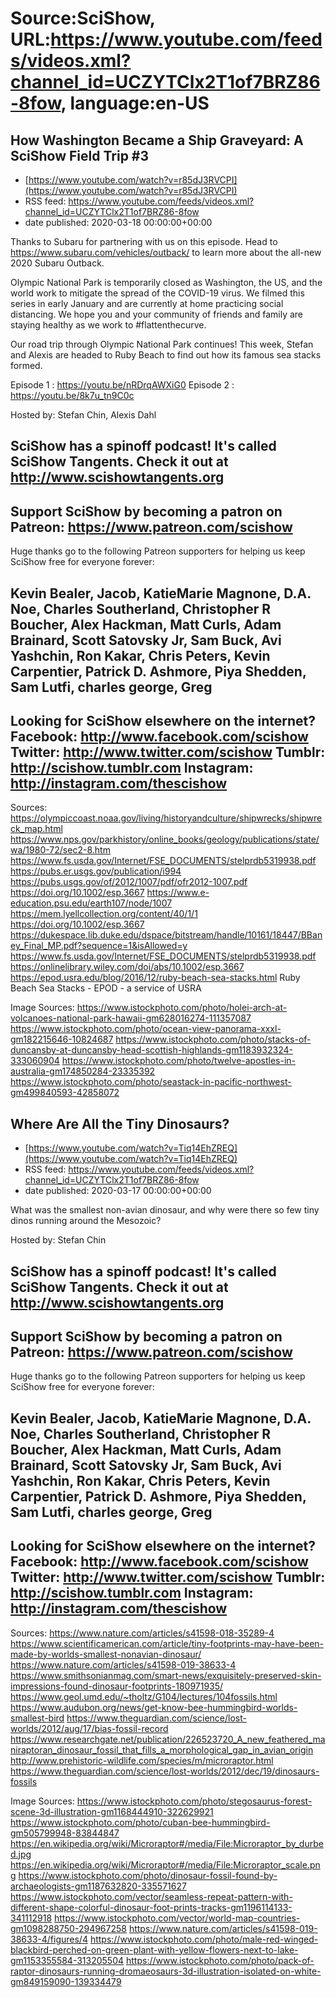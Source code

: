 # Source:SciShow, URL:https://www.youtube.com/feeds/videos.xml?channel_id=UCZYTClx2T1of7BRZ86-8fow, language:en-US

## How Washington Became a Ship Graveyard: A SciShow Field Trip #3
 - [https://www.youtube.com/watch?v=r85dJ3RVCPI](https://www.youtube.com/watch?v=r85dJ3RVCPI)
 - RSS feed: https://www.youtube.com/feeds/videos.xml?channel_id=UCZYTClx2T1of7BRZ86-8fow
 - date published: 2020-03-18 00:00:00+00:00

Thanks to Subaru for partnering with us on this episode. Head to https://www.subaru.com/vehicles/outback/ to learn more about the all-new 2020 Subaru Outback.

Olympic National Park is temporarily closed as Washington, the US, and the world work to mitigate the spread of the COVID-19 virus. We filmed this series in early January and are currently at home practicing social distancing. We hope you and your community of friends and family are staying healthy as we work to #flattenthecurve.

Our road trip through Olympic National Park continues! This week, Stefan and Alexis are headed to Ruby Beach to find out how its famous sea stacks formed.

Episode 1 :  https://youtu.be/nRDrqAWXiG0
Episode 2 : https://youtu.be/8k7u_tn9C0c

Hosted by: Stefan Chin, Alexis Dahl

SciShow has a spinoff podcast! It's called SciShow Tangents. Check it out at http://www.scishowtangents.org
----------
Support SciShow by becoming a patron on Patreon: https://www.patreon.com/scishow
----------
Huge thanks go to the following Patreon supporters for helping us keep SciShow free for everyone forever:

Kevin Bealer, Jacob, KatieMarie Magnone, D.A. Noe, Charles Southerland, Christopher R Boucher, Alex Hackman, Matt Curls, Adam Brainard, Scott Satovsky Jr, Sam Buck, Avi Yashchin, Ron Kakar, Chris Peters, Kevin Carpentier, Patrick D. Ashmore, Piya Shedden, Sam Lutfi, charles george, Greg
----------
Looking for SciShow elsewhere on the internet?
Facebook: http://www.facebook.com/scishow
Twitter: http://www.twitter.com/scishow
Tumblr: http://scishow.tumblr.com
Instagram: http://instagram.com/thescishow
----------
Sources:
https://olympiccoast.noaa.gov/living/historyandculture/shipwrecks/shipwreck_map.html
https://www.nps.gov/parkhistory/online_books/geology/publications/state/wa/1980-72/sec2-8.htm
https://www.fs.usda.gov/Internet/FSE_DOCUMENTS/stelprdb5319938.pdf
https://pubs.er.usgs.gov/publication/i994
https://pubs.usgs.gov/of/2012/1007/pdf/ofr2012-1007.pdf
https://doi.org/10.1002/esp.3667
https://www.e-education.psu.edu/earth107/node/1007
https://mem.lyellcollection.org/content/40/1/1
https://doi.org/10.1002/esp.3667
https://dukespace.lib.duke.edu/dspace/bitstream/handle/10161/18447/BBaney_Final_MP.pdf?sequence=1&isAllowed=y
https://www.fs.usda.gov/Internet/FSE_DOCUMENTS/stelprdb5319938.pdf
https://onlinelibrary.wiley.com/doi/abs/10.1002/esp.3667
https://epod.usra.edu/blog/2016/12/ruby-beach-sea-stacks.html
Ruby Beach Sea Stacks - EPOD - a service of USRA

Image Sources: 
https://www.istockphoto.com/photo/holei-arch-at-volcanoes-national-park-hawaii-gm628016274-111357087
https://www.istockphoto.com/photo/ocean-view-panorama-xxxl-gm182215646-10824687
https://www.istockphoto.com/photo/stacks-of-duncansby-at-duncansby-head-scottish-highlands-gm1183932324-333060904
https://www.istockphoto.com/photo/twelve-apostles-in-australia-gm174850284-23335392
https://www.istockphoto.com/photo/seastack-in-pacific-northwest-gm499840593-42858072

## Where Are All the Tiny Dinosaurs?
 - [https://www.youtube.com/watch?v=Tiq14EhZREQ](https://www.youtube.com/watch?v=Tiq14EhZREQ)
 - RSS feed: https://www.youtube.com/feeds/videos.xml?channel_id=UCZYTClx2T1of7BRZ86-8fow
 - date published: 2020-03-17 00:00:00+00:00

What was the smallest non-avian dinosaur, and why were there so few tiny dinos running around the Mesozoic?

Hosted by: Stefan Chin 

SciShow has a spinoff podcast! It's called SciShow Tangents. Check it out at http://www.scishowtangents.org
----------
Support SciShow by becoming a patron on Patreon: https://www.patreon.com/scishow
----------
Huge thanks go to the following Patreon supporters for helping us keep SciShow free for everyone forever:

Kevin Bealer, Jacob, KatieMarie Magnone, D.A. Noe, Charles Southerland, Christopher R Boucher, Alex Hackman, Matt Curls, Adam Brainard, Scott Satovsky Jr, Sam Buck, Avi Yashchin, Ron Kakar, Chris Peters, Kevin Carpentier, Patrick D. Ashmore, Piya Shedden, Sam Lutfi, charles george, Greg
----------
Looking for SciShow elsewhere on the internet?
Facebook: http://www.facebook.com/scishow
Twitter: http://www.twitter.com/scishow
Tumblr: http://scishow.tumblr.com
Instagram: http://instagram.com/thescishow
----------
Sources:
https://www.nature.com/articles/s41598-018-35289-4
https://www.scientificamerican.com/article/tiny-footprints-may-have-been-made-by-worlds-smallest-nonavian-dinosaur/
https://www.nature.com/articles/s41598-019-38633-4
https://www.smithsonianmag.com/smart-news/exquisitely-preserved-skin-impressions-found-dinosaur-footprints-180971935/
https://www.geol.umd.edu/~tholtz/G104/lectures/104fossils.html
https://www.audubon.org/news/get-know-bee-hummingbird-worlds-smallest-bird
https://www.theguardian.com/science/lost-worlds/2012/aug/17/bias-fossil-record
https://www.researchgate.net/publication/226523720_A_new_feathered_maniraptoran_dinosaur_fossil_that_fills_a_morphological_gap_in_avian_origin
http://www.prehistoric-wildlife.com/species/m/microraptor.html
https://www.theguardian.com/science/lost-worlds/2012/dec/19/dinosaurs-fossils

Image Sources:
https://www.istockphoto.com/photo/stegosaurus-forest-scene-3d-illustration-gm1168444910-322629921
https://www.istockphoto.com/photo/cuban-bee-hummingbird-gm505799948-83844847
https://en.wikipedia.org/wiki/Microraptor#/media/File:Microraptor_by_durbed.jpg
https://en.wikipedia.org/wiki/Microraptor#/media/File:Microraptor_scale.png
https://www.istockphoto.com/photo/dinosaur-fossil-found-by-archaeologists-gm1187632820-335571627
https://www.istockphoto.com/vector/seamless-repeat-pattern-with-different-shape-colorful-dinosaur-foot-prints-tracks-gm1196114133-341112918
https://www.istockphoto.com/vector/world-map-countries-gm1098288750-294967258
https://www.nature.com/articles/s41598-019-38633-4/figures/4
https://www.istockphoto.com/photo/male-red-winged-blackbird-perched-on-green-plant-with-yellow-flowers-next-to-lake-gm1153355584-313205504
https://www.istockphoto.com/photo/pack-of-raptor-dinosaurs-running-dromaeosaurs-3d-illustration-isolated-on-white-gm849159090-139334479


